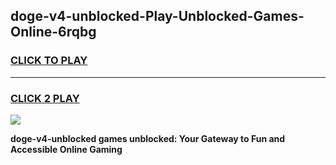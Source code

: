 
## doge-v4-unblocked-Play-Unblocked-Games-Online-6rqbg
<h3>
<a href="https://premium76.site?title=doge-v4-unblocked&ref=25A">CLICK TO PLAY</a></h3>
<hr>

<h3>
<a href="https://premium76.site?title=doge-v4-unblocked&ref=25A">CLICK 2 PLAY</a>
  
</h3>

<a href="https://premium76.site?title=doge-v4-unblocked&ref=25A"><img src="https://clearcache.store/games.png"></a>


**doge-v4-unblocked games unblocked: Your Gateway to Fun and Accessible Online Gaming**
